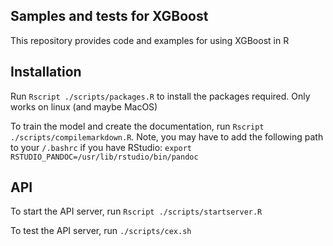 ## Samples and tests for XGBoost

This repository provides code and examples for using XGBoost in R


## Installation

Run `Rscript ./scripts/packages.R` to install the packages required.  Only works on linux (and maybe MacOS)

To train the model and create the documentation, run `Rscript ./scripts/compilemarkdown.R`.  Note, you may have to add the following path to your `/.bashrc` if you have RStudio: `export RSTUDIO_PANDOC=/usr/lib/rstudio/bin/pandoc`

## API

To start the API server, run `Rscript ./scripts/startserver.R`

To test the API server, run `./scripts/cex.sh`

